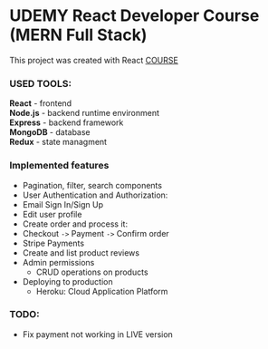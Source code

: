 # UDEMY React Developer Course (MERN Full Stack)

This project was created with React [COURSE](https://www.udemy.com/course/mern-stack-ecommerce-site-using-react-redux-nodejs/ "course") 

### USED TOOLS:

**React** - frontend <br />
**Node.js** - backend runtime environment <br />
**Express** - backend framework <br />
**MongoDB** - database <br />
**Redux** - state managment

### Implemented features
+ Pagination, filter, search components
+ User Authentication and Authorization:
 + Email Sign In/Sign Up
 + Edit user profile
+ Create order and process it:
 + Checkout `->` Payment `->` Confirm order
+ Stripe Payments
+ Create and list product reviews
+ Admin permissions
  + CRUD operations on products
+ Deploying to production
  + Heroku: Cloud Application Platform

### TODO:
+ Fix payment not working in LIVE version
